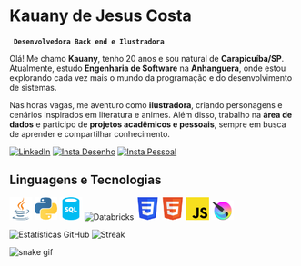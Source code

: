 # Kauany de Jesus Costa
**` Desenvolvedora Back end e Ilustradora`**

Olá! Me chamo **Kauany**, tenho 20 anos e sou natural de **Carapicuíba/SP**.  
Atualmente, estudo **Engenharia de Software** na **Anhanguera**, onde estou explorando cada vez mais o mundo da programação e do desenvolvimento de sistemas.  

Nas horas vagas, me aventuro como **ilustradora**, criando personagens e cenários inspirados em literatura e animes. Além disso, trabalho na **área de dados** e participo de **projetos acadêmicos e pessoais**, sempre em busca de aprender e compartilhar conhecimento.

[![LinkedIn](https://img.shields.io/badge/LinkedIn-F24194?style=for-the-badge&logo=linkedin&logoColor=white)](https://www.linkedin.com/in/kauanycostaa)
[![Insta Desenho](https://img.shields.io/badge/Instagram%20Desenho-F2C849?style=for-the-badge&logo=instagram&logoColor=white)](https://www.instagram.com/estantedesenhada?utm_source=ig_web_button_share_sheet&igsh=ZDNlZDc0MzIxNw==)
[![Insta Pessoal](https://img.shields.io/badge/Instagram%20Pessoal-99E5E0?style=for-the-badge&logo=instagram&logoColor=white)](https://www.instagram.com/kajj_c)

## Linguagens e Tecnologias 
<div>
    <img src="/icons/java.svg" width="40" title="Java"/>
    <img src="/icons/python.svg" width="40" title="Python"/>
    <img src="/icons/sql.svg" width="40" title="SQL"/>
    <img src="/icons/databricks.svg" width="40" title="Databricks"/>
    <img src="/icons/css.svg" width="40" title="CSS"/>
    <img src="/icons/html.svg" width="40" title="HTML"/>
    <img src="/icons/javascript.svg" width="40" title="JavaScript"/>
    <img src="/icons/krita.png" width="40" title="Krita"/>
</div>


![Estatísticas GitHub](https://github-readme-stats.vercel.app/api?username=kajcosta&show_icons=true&theme=radical)
![Streak](https://github-readme-streak-stats.herokuapp.com/?user=kajcosta&theme=radical)

![snake gif](https://github.com/kajcosta/kajcosta/blob/output/github-contribution-grid-snake(1).gif)

